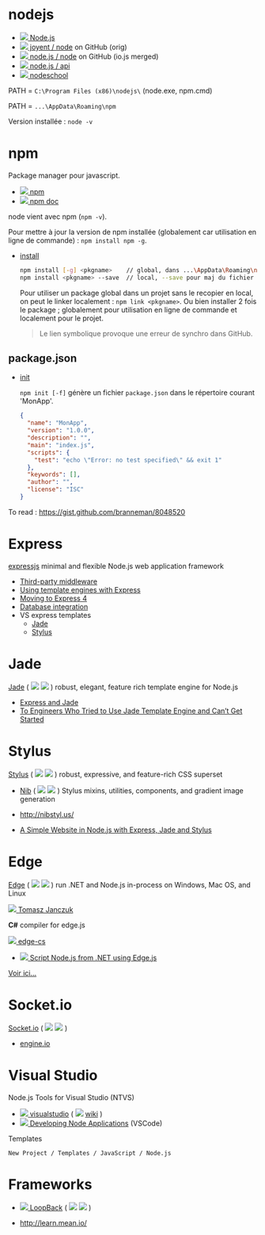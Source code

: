 # nodejs

* [![][ico-nodejs] Node.js](https://nodejs.org)
* [![][ico-github] joyent / node](https://github.com/joyent/node) on GitHub (orig)
* [![][ico-github] node.js / node](https://github.com/nodejs/node) on GitHub (io.js merged)
* [![][ico-nodejs] node.js / api](https://nodejs.org/dist/latest/docs/api/)
* [![](http://www.google.com/s2/favicons?domain=nodeschool.io) nodeschool](http://nodeschool.io/fr-fr/)

PATH = `C:\Program Files (x86)\nodejs\` (node.exe, npm.cmd)

PATH = `...\AppData\Roaming\npm`

Version installée : `node -v`


# npm

Package manager pour javascript.

* [![][ico-npm] npm](https://www.npmjs.com)
* [![][ico-npm] npm doc](https://docs.npmjs.com)

node vient avec npm (`npm -v`).

Pour mettre à jour la version de npm installée (globalement car utilisation en ligne de commande) : `npm install npm -g`.

* [install](https://docs.npmjs.com/cli/install)

  ```sh
  npm install [-g] <pkgname>    // global, dans ...\AppData\Roaming\npm\node_modules\
  npm install <pkgname> --save  // local, --save pour maj du fichier package.json
  ```
  
  Pour utiliser un package global dans un projet sans le recopier en local, on peut le linker localement : `npm link <pkgname>`.
  Ou bien installer 2 fois le package ; globalement pour utilisation en ligne de commande et localement pour le projet.
  
  > Le lien symbolique provoque une erreur de synchro dans GitHub. 

## package.json

* [init](https://docs.npmjs.com/cli/init)

  `npm init [-f]` génère un fichier `package.json` dans le répertoire courant 'MonApp'.
  
  ```json
  {
    "name": "MonApp",
    "version": "1.0.0",
    "description": "",
    "main": "index.js",
    "scripts": {
      "test": "echo \"Error: no test specified\" && exit 1"
    },
    "keywords": [],
    "author": "",
    "license": "ISC"
  }
  ```

To read : https://gist.github.com/branneman/8048520


# Express

[expressjs](http://expressjs.com)
minimal and flexible Node.js web application framework

* [Third-party middleware](http://expressjs.com/resources/middleware.html)
* [Using template engines with Express](http://expressjs.com/guide/using-template-engines.html)
* [Moving to Express 4](http://expressjs.com/guide/migrating-4.html)
* [Database integration](http://expressjs.com/guide/database-integration.html)
* VS express templates
  * [Jade](http://jade-lang.com/)
  * [Stylus](http://learnboost.github.io/stylus/)


# Jade

[Jade](http://jade-lang.com/)
( [![][ico-github]](https://github.com/jadejs/jade) [![][ico-npm]](https://www.npmjs.com/package/jade) )
robust, elegant, feature rich template engine for Node.js

* [Express and Jade](http://tott-meetup.readthedocs.org/en/latest/sessions/express.html)
* [To Engineers Who Tried to Use Jade Template Engine and Can’t Get Started](http://webapplog.com/jade/)


# Stylus

[Stylus](http://learnboost.github.io/stylus/)
( [![][ico-github]](https://github.com/stylus/stylus) [![][ico-npm]](https://www.npmjs.com/package/stylus) )
robust, expressive, and feature-rich CSS superset

* [Nib](http://tj.github.io/nib/)
  ( [![][ico-github]](https://github.com/tj/nib) [![][ico-npm]](https://www.npmjs.com/package/nib) )
  Stylus mixins, utilities, components, and gradient image generation

*  http://nibstyl.us/

* [A Simple Website in Node.js with Express, Jade and Stylus](http://www.clock.co.uk/blog/a-simple-website-in-nodejs-with-express-jade-and-stylus)


# Edge

[Edge](http://tjanczuk.github.io/edge/)
( [![][ico-github]](https://github.com/tjanczuk/edge) [![][ico-npm]](https://www.npmjs.com/package/edge) )
run .NET and Node.js in-process on Windows, Mac OS, and Linux

[![](http://www.google.com/s2/favicons?domain=tomasz.janczuk.org) Tomasz Janczuk](http://tomasz.janczuk.org)

**C#** compiler for edge.js

[![][ico-github] edge-cs](https://github.com/tjanczuk/edge-cs)

* [![](http://www.google.com/s2/favicons?domain=tomasz.janczuk.org) Script Node.js from .NET using Edge.js](http://tomasz.janczuk.org/2014/05/script-nodejs-from-net-using-edgejs.html)

[Voir ici...](Edge.md)


# Socket.io

[Socket.io](http://socket.io/)
( [![][ico-github]](https://github.com/socketio/socket.io) [![][ico-npm]](https://www.npmjs.com/package/socket.io) )

* [engine.io](https://github.com/socketio/engine.io)


# Visual Studio

Node.js Tools for Visual Studio (NTVS)

* [![][ico-vs] visualstudio](https://www.visualstudio.com/en-us/features/node-js-vs.aspx)
( [![][ico-github]](https://github.com/Microsoft/nodejstools) [wiki](https://github.com/Microsoft/nodejstools/wiki/) )
* [![][ico-vscode] Developing Node Applications](https://code.visualstudio.com/Docs/runtimes/nodejs) (VSCode)


Templates

    New Project / Templates / JavaScript / Node.js


# Frameworks

* [![](http://www.google.com/s2/favicons?domain=loopback.io) LoopBack](http://loopback.io)
( [![][ico-github]](https://github.com/strongloop/loopback) [![][ico-npm]](https://www.npmjs.com/package/loopback) )

* http://learn.mean.io/


[ico-github]: https://camo.githubusercontent.com/40c6c706914d145efe97dd7b353a13fb6a12950a/687474703a2f2f7777772e676f6f676c652e636f6d2f73322f66617669636f6e733f646f6d61696e3d6769746875622e636f6d
[ico-npm]:    https://camo.githubusercontent.com/0b9ab04bd9ec24725b784564edd3b37a6d24e72b/687474703a2f2f7777772e676f6f676c652e636f6d2f73322f66617669636f6e733f646f6d61696e3d6e706d6a732e636f6d
[ico-vs]:     https://camo.githubusercontent.com/e970fb88aa5b2bc099f0e68d36d3c7d670409bfa/68747470733a2f2f692d6d73646e2e7365632e732d6d7366742e636f6d2f64796e696d672f49433631323330382e706e67
[ico-nodejs]: https://camo.githubusercontent.com/ea1200d67566a52c1efe34d5794da1d908419955/687474703a2f2f7777772e676f6f676c652e636f6d2f73322f66617669636f6e733f646f6d61696e3d6e6f64656a732e6f7267
[ico-vscode]: https://camo.githubusercontent.com/85dba057e9bc65dd556272162e125f7dafb7dd6d/687474703a2f2f64367264356734746e6268716a2e636c6f756466726f6e742e6e65742f696d6167653f75726c3d636f64652e76697375616c73747564696f2e636f6d26743d3226733d3126683d3134323939333931313630323730393335353134

<!--
ico-github]: http://bazzilic.name/files/github.ico
ico-github]: http://www.google.com/s2/favicons?domain=github.com
ico-npm]:    http://www.google.com/s2/favicons?domain=npmjs.com
ico-vs]:     https://i-msdn.sec.s-msft.com/dynimg/IC612308.png
ico-nodejs]: http://www.google.com/s2/favicons?domain=nodejs.org
ico-vscode]: http://d6rd5g4tnbhqj.cloudfront.net/image?url=code.visualstudio.com&t=2&s=1&h=14299391160270935514
-->
